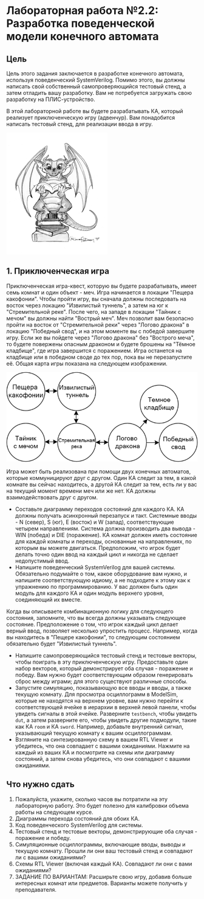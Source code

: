# Лабораторная работа №2.2: Разработка поведенческой модели конечного автомата

## Цель
Цель этого задания заключается в разработке конечного автомата, используя поведенческий SystemVerilog. Помимо этого, вы должны написать свой собственный самопроверяющийся тестовый стенд, а затем отладить вашу разработку. Вам не потребуется загружать свою разработку на ПЛИС-устройство.

В этой лабораторной работе вы будете разрабатывать КА, который реализует приключенческую игру (адвенчур). Вам понадобится написать тестовый стенд, для реализации ввода в игру.

![Логотип игры](pics/adventure1.png)

## 1. Приключенческая игра
Приключенческая игра-квест, которую вы будете разрабатывать, имеет семь комнат и один объект - меч. Игра начинается в локации "Пещера какофонии". Чтобы пройти игру, вы сначала должны последовать на восток через локацию "Извилистый туннель", а затем на юг к "Стремительной реке". После чего, на западе в локации "Тайник с мечом" вы должны найти "Вострый меч". Меч позволит вам безопасно пройти на восток от "Стремительной реки" через "Логово дракона" в локацию "Победный свод", и на этом моменте вы с победой завершите игру. Если же вы пойдете через "Логово дракона" без "Вострого меча", то будете повержены опасным драконом и будете брошены на "Тёмное кладбище", где игра завершится с поражением. Игра останется на кладбище или в победном своде до тех пор, пока вы не перезапустите её. Общая карта игры показана на следующем изображении.

![Карта игры](pics/adventure2.png)

Игра может быть реализована при помощи двух конечных автоматов, которые коммуницируют друг с другом. Один КА следит за тем, в какой комнате вы сейчас находитесь, а другой КА следит за тем, есть ли у вас на текущий момент времени меч или же нет. КА должны взаимодействовать друг с другом.

- Составьте диаграмму переходов состояний для каждого КА. КА должны получать асинхронный перезапуск и такт. Системные вводы - N (север), S (юг), E (восток) и W (запад), соответствующие четырем направлениям. Система должна производить два вывода - WIN (победа) и DIE (поражение). КА комнат должен иметь состояние для каждой комнаты и переходы, основанные на направлениях, по которым вы можете двигаться. Предположим, что игрок будет делать точно один ввод на каждый цикл и никогда не сделает недопустимый ввод. 
- Напишите поведенческий SystemVerilog для вашей системы. Обязательно подумайте о том, какое оборудование вам нужно, и напишите соответствующую идиому, а не подходите к этому как к упражнению по программированию. У вас должен быть один модуль для каждого КА и один модуль верхнего уровня, соединяющий их вместе.

Когда вы описываете комбинационную логику для следующего состояния, запомните, что вы всегда должны указывать следующее состояние. Предположение о том, что игрок каждый цикл делает верный ввод, позволяет несколько упростить процесс. Например, когда вы находитесь в "Пещере какофонии", то следующим состоянием обязательно будет "Извилистый туннель".

- Напишите самопроверяющийся тестовый стенд и тестовые векторы, чтобы поиграть в эту приключенческую игру. Предоставьте один набор векторов, который демонстрирует оба случая - поражение и победу. Вам нужно будет соответствующим образом генерировать сброс между играми; для этого существуют различные способы. 
- Запустите симуляцию, показывающую все вводы и вводы, а также текущую комнату. Для просмотра осциллограмм в ModelSim, которые не находятся на верхнем уровне, вам нужно перейти к соответствующей ячейке в иерархии в верхней левой панели, чтобы увидеть сигналы в этой ячейке. Разверните `testbench`, чтобы увидеть `dut`, а затем разверните его, чтобы увидеть другие подмодули, такие как КА `room` и КА `sword`. Например, добавьте внутренний сигнал, указывающий текущую комнату к вашим осциллограммам.
- Взгляните на синтезированную схему в вашем RTL Viewer и убедитесь, что она совпадает с вашими ожиданиями. Нажмите на каждый из ваших КА и посмотрите на схемы или диаграмму состояний, а затем снова убедитесь, что они совпадают с вашими ожиданиями.

## Что нужно сдать
1. Пожалуйста, укажите, сколько часов вы потратили на эту лабораторную работу. Это будет полезно для калибровки объема работы на следующем курсе.
2. Диаграммы перехода состояний для обоих КА.
3. Код поведенческого SystemVerilog для системы.
4. Тестовый стенд и тестовые векторы, демонстрирующие оба случая - поражение и победу.
5. Симуляционные осциллограммы, включающие вводы, выводы и текущую комнату. Прошли ли они ваш тестовый стенд и совпадают ли с вашими ожиданиями?
6. Схемы RTL Viewer (включая каждый КА). Совпадают ли они с вами ожиданиями?
7. ЗАДАНИЕ ПО ВАРИАНТАМ: Расширьте свою игру, добавив больше интересных комнат или предметов. Варианты можете получить у преподавателя.


